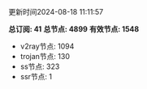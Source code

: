 更新时间2024-08-18 11:11:57

**总订阅: 41**
**总节点: 4899**
**有效节点: 1548**
- v2ray节点: 1094
- trojan节点: 130
- ss节点: 323
- ssr节点: 1
